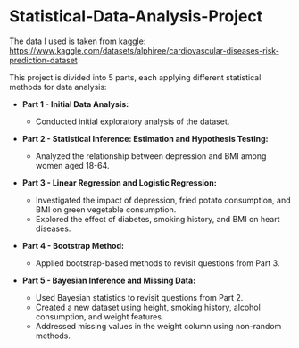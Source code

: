 # Statistical-Data-Analysis-Project
The data I used is taken from kaggle: https://www.kaggle.com/datasets/alphiree/cardiovascular-diseases-risk-prediction-dataset

This project is divided into 5 parts, each applying different statistical methods for data analysis:
- **Part 1 - Initial Data Analysis:**
  - Conducted initial exploratory analysis of the dataset.

- **Part 2 - Statistical Inference: Estimation and Hypothesis Testing:**
  - Analyzed the relationship between depression and BMI among women aged 18-64.

- **Part 3 - Linear Regression and Logistic Regression:**
  - Investigated the impact of depression, fried potato consumption, and BMI on green vegetable consumption.
  - Explored the effect of diabetes, smoking history, and BMI on heart diseases.

- **Part 4 - Bootstrap Method:**
  - Applied bootstrap-based methods to revisit questions from Part 3.

- **Part 5 - Bayesian Inference and Missing Data:**
  - Used Bayesian statistics to revisit questions from Part 2.
  - Created a new dataset using height, smoking history, alcohol consumption, and weight features.
  - Addressed missing values in the weight column using non-random methods.
